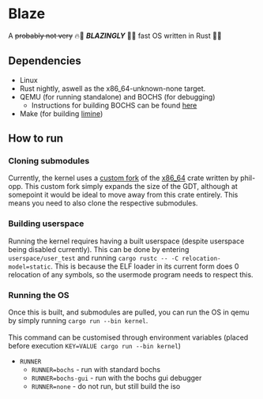 # Blaze
A ~~probably not very~~ 🔥🚀 ***BLAZINGLY*** 🚀🔥 fast OS written in Rust 🦀🦀

## Dependencies
- Linux
- Rust nightly, aswell as the x86_64-unknown-none target.
- QEMU (for running standalone) and BOCHS (for debugging)
  - Instructions for building BOCHS can be found [here](https://wiki.osdev.org/Bochs#Compiling_Bochs_from_Source)
- Make (for building [limine](https://github.com/limine-bootloader/limine))

## How to run

### Cloning submodules
Currently, the kernel uses a [custom fork](https://github.com/calwe/x86_64/tree/master) of the [x86_64](https://github.com/rust-osdev/x86_64) crate written by phil-opp. 
This custom fork simply expands the size of the GDT, although at somepoint it would be ideal to move away from this crate entirely. This means you need to also clone the respective submodules.

### Building userspace
Running the kernel requires having a built userspace (despite userspace being disabled currently).
This can be done by entering `userspace/user_test` and running `cargo rustc -- -C relocation-model=static`.
This is because the ELF loader in its current form does 0 relocation of any symbols, so the usermode program needs to respect this.

### Running the OS
Once this is built, and submodules are pulled, you can run the OS in qemu by simply running `cargo run --bin kernel`.\
\
This command can be customised through environment variables (placed before execution `KEY=VALUE cargo run --bin kernel`)
- `RUNNER`
  - `RUNNER=bochs` - run with standard bochs
  - `RUNNER=bochs-gui` - run with the bochs gui debugger
  - `RUNNER=none` - do not run, but still build the iso

